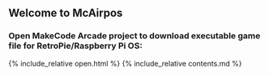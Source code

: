 ## Welcome to McAirpos

### Open MakeCode Arcade project to download executable game file for RetroPie/Raspberry Pi OS:

{% include_relative open.html %}
{% include_relative contents.md %}
